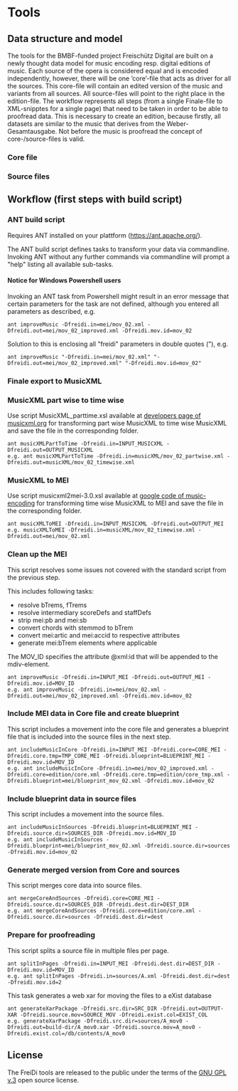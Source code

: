 Tools
=====

## Data structure and model ##

The tools for the BMBF-funded project Freischütz Digital are built on a newly thought data model for music encoding resp. digital editions of music. Each source of the opera is considered equal and is encoded independently, however, there will be one ’core’-file that acts as driver for all the sources. This core-file will contain an edited version of the music and variants from all sources. All source-files will point to the right place in the edition-file. The workflow represents all steps (from a single Finale-file to XML-snipptes for a single page) that need to be taken in order to be able to proofread data. This is necessary to create an edition, because firstly, all datasets are similar to the music that derives from the Weber-Gesamtausgabe. Not before the music is proofread the concept of core-/source-files is valid.

### Core file ###

### Source files ###

## Workflow (first steps with build script) ##

### ANT build script ###

Requires ANT installed on your plattform (https://ant.apache.org/).

The ANT build script defines tasks to transform your data via commandline. Invoking ANT without any further commands via commandline will prompt a  "help" listing all available sub-tasks.

#### Notice for Windows Powershell users ####

Invoking an ANT task from Powershell might result in an error message that certain parameters for the task are not defined, although you entered all parameters as described, e.g.

```shell
ant improveMusic -Dfreidi.in=mei/mov_02.xml -Dfreidi.out=mei/mov_02_improved.xml -Dfreidi.mov.id=mov_02
```

Solution to this is enclosing all "freidi" parameters in double quotes ("), e.g.

```shell
ant improveMusic "-Dfreidi.in=mei/mov_02.xml" "-Dfreidi.out=mei/mov_02_improved.xml" "-Dfreidi.mov.id=mov_02"
```

### Finale export to MusicXML ###

### MusicXML part wise to time wise ###

Use script MusicXML_parttime.xsl available at [developers page of musicxml.org](http://www.musicxml.com/for-developers/musicxml-xslt/partwise-to-timewise/) for transforming part wise MusicXML to time wise MusicXML and save the file in the corresponding folder.

```shell
ant musicXMLPartToTime -Dfreidi.in=INPUT_MUSICXML -Dfreidi.out=OUTPUT_MUSICXML
e.g. ant musicXMLPartToTime -Dfreidi.in=musicXML/mov_02_partwise.xml -Dfreidi.out=musicXML/mov_02_timewise.xml
```

### MusicXML to MEI ###

Use script musicxml2mei-3.0.xsl available at [google code of music-encoding](https://music-encoding.googlecode.com/svn/trunk/tools/musicxml2mei/musicxml2mei-3.0.xsl) for transforming time wise MusicXML to MEI and save the file in the corresponding folder.

```shell
ant musicXMLToMEI -Dfreidi.in=INPUT_MUSICXML -Dfreidi.out=OUTPUT_MEI
e.g. musicXMLToMEI -Dfreidi.in=musicXML/mov_02_timewise.xml -Dfreidi.out=mei/mov_02.xml
```

### Clean up the MEI ###

This script resolves some issues not covered with the standard script from the previous step.

This includes following tasks:

* resolve bTrems, fTrems
* resolve intermediary scoreDefs and staffDefs
* strip mei:pb and mei:sb
* convert chords with stemmod to bTrem
* convert mei:artic and mei:accid to respective attributes
* generate mei:bTrem elements where applicable

The MOV_ID specifies the attribute @xml:id that will be appended to the mdiv-element.

```shell
ant improveMusic -Dfreidi.in=INPUT_MEI -Dfreidi.out=OUTPUT_MEI -Dfreidi.mov.id=MOV_ID
e.g. ant improveMusic -Dfreidi.in=mei/mov_02.xml -Dfreidi.out=mei/mov_02_improved.xml -Dfreidi.mov.id=mov_02

```

### Include MEI data in Core file and create blueprint ###

This script includes a movement into the core file and generates a blueprint file that is included into the source files in the next step.

```shell
ant includeMusicInCore -Dfreidi.in=INPUT_MEI -Dfreidi.core=CORE_MEI -Dfreidi.core.tmp=TMP_CORE_MEI -Dfreidi.blueprint=BLUEPRINT_MEI -Dfreidi.mov.id=MOV_ID
e.g. ant includeMusicInCore -Dfreidi.in=mei/mov_02_improved.xml -Dfreidi.core=edition/core.xml -Dfreidi.core.tmp=edition/core_tmp.xml -Dfreidi.blueprint=mei/blueprint_mov_02.xml -Dfreidi.mov.id=mov_02
```

### Include blueprint data in source files ###

This script includes a movement into the source files.

```shell
ant includeMusicInSources -Dfreidi.blueprint=BLUEPRINT_MEI -Dfreidi.source.dir=SOURCES_DIR -Dfreidi.mov.id=MOV_ID
e.g. ant includeMusicInSources -Dfreidi.blueprint=mei/blueprint_mov_02.xml -Dfreidi.source.dir=sources -Dfreidi.mov.id=mov_02
```

### Generate merged version from Core and sources ###

This script merges core data into source files.

```shell
ant mergeCoreAndSources -Dfreidi.core=CORE_MEI -Dfreidi.source.dir=SOURCES_DIR -Dfreidi.dest.dir=DEST_DIR
e.g. ant mergeCoreAndSources -Dfreidi.core=edition/core.xml -Dfreidi.source.dir=sources -Dfreidi.dest.dir=dest
```

### Prepare for proofreading ###

This script splits a source file in multiple files per page.

```shell
ant splitInPages -Dfreidi.in=INPUT_MEI -Dfreidi.dest.dir=DEST_DIR -Dfreidi.mov.id=MOV_ID
e.g. ant splitInPages -Dfreidi.in=sources/A.xml -Dfreidi.dest.dir=dest -Dfreidi.mov.id=2
```

This task generates a web xar for moving the files to a eXist database

```shell
ant generateXarPackage -Dfreidi.src.dir=SRC_DIR -Dfreidi.out=OUTPUT-XAR -Dfreidi.source.mov=SOURCE_MOV -Dfreidi.exist.col=EXIST_COL 
e.g. generateXarPackage -Dfreidi.src.dir=sources/A_mov0 -Dfreidi.out=build-dir/A_mov0.xar -Dfreidi.source.mov=A_mov0 -Dfreidi.exist.col=/db/contents/A_mov0 
```


## License ##

The FreiDi tools are released to the public under the terms of the [GNU GPL v.3](http://www.gnu.org/copyleft/gpl.html) open source license.